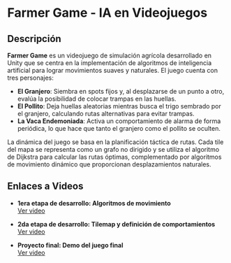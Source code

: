 # Farmer Game - IA en Videojuegos

## Descripción

**Farmer Game** es un videojuego de simulación agrícola desarrollado en Unity que se centra en la implementación de algoritmos de inteligencia artificial para lograr movimientos suaves y naturales. El juego cuenta con tres personajes:

- **El Granjero**: Siembra en spots fijos y, al desplazarse de un punto a otro, evalúa la posibilidad de colocar trampas en las huellas.
- **El Pollito**: Deja huellas aleatorias mientras busca el trigo sembrado por el granjero, calculando rutas alternativas para evitar trampas.
- **La Vaca Endemoniada**: Activa un comportamiento de alarma de forma periódica, lo que hace que tanto el granjero como el pollito se oculten.

La dinámica del juego se basa en la planificación táctica de rutas. Cada tile del mapa se representa como un grafo no dirigido y se utiliza el algoritmo de Dijkstra para calcular las rutas óptimas, complementado por algoritmos de movimiento dinámico que proporcionan desplazamientos naturales.

## Enlaces a Videos

- **1era etapa de desarrollo: Algoritmos de movimiento**  
  [Ver video](https://www.youtube.com/watch?v=siDSHHC1HEw)

- **2da etapa de desarrollo: Tilemap y definición de comportamientos**  
  [Ver video](https://www.youtube.com/watch?v=Xi-Ckm9N6ws)

- **Proyecto final: Demo del juego final**  
  [Ver video](https://www.youtube.com/watch?v=MmS2ASVySog)
